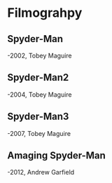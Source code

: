 # Filmograhpy
## Spyder-Man

-2002, Tobey Maguire

## Spyder-Man2

-2004, Tobey Maguire

## Spyder-Man3

-2007, Tobey Maguire

## Amaging Spyder-Man

-2012, Andrew Garfield
